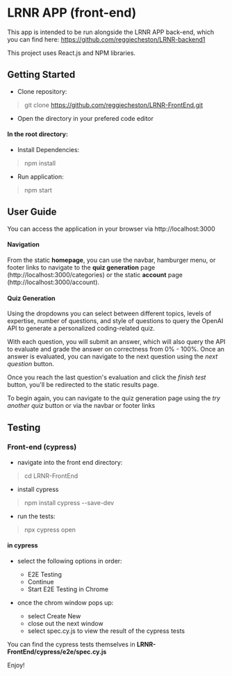 # LRNR APP (front-end)

This app is intended to be run alongside the LRNR APP back-end, which you can find here: https://github.com/reggiecheston/LRNR-backend1

This project uses React.js and NPM libraries.

## Getting Started

- Clone repository:

> git clone https://github.com/reggiecheston/LRNR-FrontEnd.git

- Open the directory in your prefered code editor

#### In the root directory:

- Install Dependencies:

> npm install

- Run application:

> npm start

## User Guide

You can access the application in your browser via http://localhost:3000

#### Navigation

From the static **homepage**, you can use the navbar, hamburger menu, or footer links to navigate to the **quiz generation** page (http://localhost:3000/categories) or the static **account** page (http://localhost:3000/account).

#### Quiz Generation

Using the dropdowns you can select between different topics, levels of expertise, number of questions, and style of questions to query the OpenAI API to generate a personalized coding-related quiz.

With each question, you will submit an answer, which will also query the API to evaluate and grade the answer on correctness from 0% - 100%. Once an answer is evaluated, you can navigate to the next question using the _next question_ button.

Once you reach the last question's evaluation and click the _finish test_ button, you'll be redirected to the static results page.

To begin again, you can navigate to the quiz generation page using the _try another quiz_ button or via the navbar or footer links

## Testing

### Front-end (cypress)

- navigate into the front end directory:

> cd LRNR-FrontEnd

- install cypress

> npm install cypress --save-dev

- run the tests:

> npx cypress open

#### in cypress

- select the following options in order:

  - E2E Testing
  - Continue
  - Start E2E Testing in Chrome

- once the chrom window pops up:
  - select Create New
  - close out the next window
  - select spec.cy.js to view the result of the cypress tests

You can find the cypress tests themselves in **LRNR-FrontEnd/cypress/e2e/spec.cy.js**

Enjoy!
